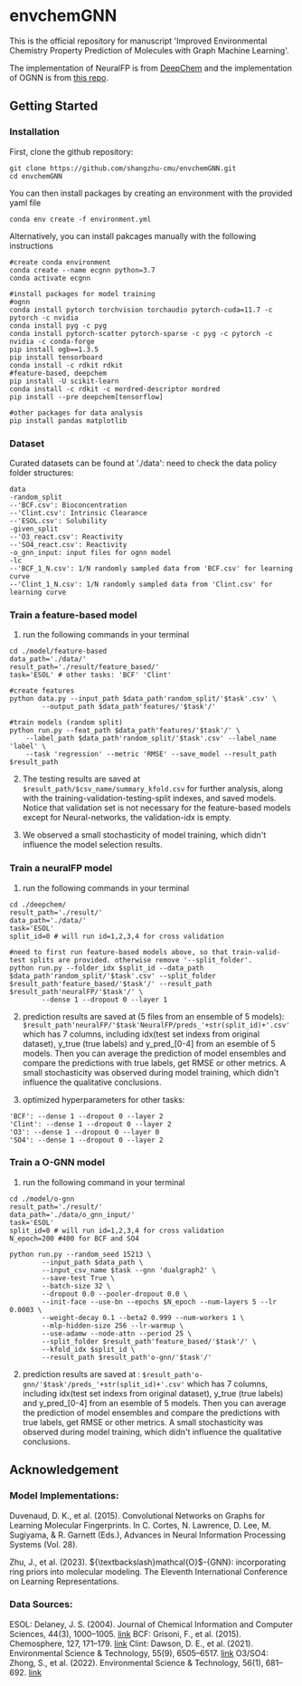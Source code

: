 # envchemGNN

This is the official repository for manuscript 'Improved Environmental Chemistry Property Prediction of Molecules with Graph Machine Learning'.

The implementation of NeuralFP is from [DeepChem](https://deepchem.io/) and the implementation of OGNN is from [this repo](https://github.com/O-GNN/O-GNN).

## Getting Started

### Installation
First, clone the github repository:

```
git clone https://github.com/shangzhu-cmu/envchemGNN.git
cd envchemGNN
```

You can then install packages by creating an environment with the provided yaml file

```
conda env create -f environment.yml
```

Alternatively, you can install pakcages manually with the following instructions

```
#create conda environment
conda create --name ecgnn python=3.7
conda activate ecgnn

#install packages for model training
#ognn
conda install pytorch torchvision torchaudio pytorch-cuda=11.7 -c pytorch -c nvidia
conda install pyg -c pyg
conda install pytorch-scatter pytorch-sparse -c pyg -c pytorch -c nvidia -c conda-forge
pip install ogb==1.3.5
pip install tensorboard
conda install -c rdkit rdkit
#feature-based, deepchem
pip install -U scikit-learn 
conda install -c rdkit -c mordred-descriptor mordred
pip install --pre deepchem[tensorflow]

#other packages for data analysis
pip install pandas matplotlib
```

### Dataset

Curated datasets can be found at './data': need to check the data policy
folder structures:
```
data
-random_split
--'BCF.csv': Bioconcentration
--'Clint.csv': Intrinsic Clearance
--'ESOL.csv': Solubility
-given_split
--'O3_react.csv': Reactivity
--'SO4_react.csv': Reactivity
-o_gnn_input: input files for ognn model
-lc
--'BCF_1_N.csv': 1/N randomly sampled data from 'BCF.csv' for learning curve
--'Clint_1_N.csv': 1/N randomly sampled data from 'Clint.csv' for learning curve
``` 

### Train a feature-based model

1. run the following commands in your terminal
```
cd ./model/feature-based
data_path='./data/'
result_path='./result/feature_based/'
task='ESOL' # other tasks: 'BCF' 'Clint'

#create features
python data.py --input_path $data_path'random_split/'$task'.csv' \
        --output_path $data_path'features/'$task'/'

#train models (random split)
python run.py --feat_path $data_path'features/'$task'/' \
    --label_path $data_path'random_split/'$task'.csv' --label_name 'label' \
    --task 'regression' --metric 'RMSE' --save_model --result_path $result_path
```

2. The testing results are saved at ```$result_path/$csv_name/summary_kfold.csv``` for further analysis, along with the training-validation-testing-split indexes, and saved models. Notice that validation set is not necessary for the feature-based models except for Neural-networks, the validation-idx is empty.

3. We observed a small stochasticity of model training, which didn't influence the model selection results.


### Train a neuralFP model

1. run the following commands in your terminal
```
cd ./deepchem/
result_path='./result/'
data_path='./data/'
task='ESOL'
split_id=0 # will run id=1,2,3,4 for cross validation

#need to first run feature-based models above, so that train-valid-test splits are provided. otherwise remove '--split_folder'.
python run.py --folder_idx $split_id --data_path $data_path'random_split/'$task'.csv' --split_folder $result_path'feature_based/'$task'/' --result_path $result_path'neuralFP/'$task'/' \
        --dense 1 --dropout 0 --layer 1
```
2. prediction results are saved at (5 files from an ensemble of 5 models): 
```$result_path'neuralFP/'$task'NeuralFP/preds_'+str(split_id)+'.csv'```
which has 7 columns, including idx(test set indexs from original dataset), y_true (true labels) and y_pred_[0-4] from an esemble of 5 models.
Then you can average the prediction of model ensembles and compare the predictions with true labels, get RMSE or other metrics. A small stochasticity was observed during model training, which didn't influence the qualitative conclusions.

3. optimized hyperparameters for other tasks:

```
'BCF': --dense 1 --dropout 0 --layer 2
'Clint': --dense 1 --dropout 0 --layer 2
'O3': --dense 1 --dropout 0 --layer 0
'SO4': --dense 1 --dropout 0 --layer 2
```

### Train a O-GNN model
1. run the following command in your terminal
```
cd ./model/o-gnn
result_path='./result/'
data_path='./data/o_gnn_input/'
task='ESOL'
split_id=0 # will run id=1,2,3,4 for cross validation
N_epoch=200 #400 for BCF and SO4

python run.py --random_seed 15213 \
        --input_path $data_path \
        --input_csv_name $task --gnn 'dualgraph2' \
        --save-test True \
        --batch-size 32 \
        --dropout 0.0 --pooler-dropout 0.0 \
        --init-face --use-bn --epochs $N_epoch --num-layers 5 --lr 0.0003 \
        --weight-decay 0.1 --beta2 0.999 --num-workers 1 \
        --mlp-hidden-size 256 --lr-warmup \
        --use-adamw --node-attn --period 25 \
        --split_folder $result_path'feature_based/'$task'/' \
        --kfold_idx $split_id \
        --result_path $result_path'o-gnn/'$task'/'

```
2.  prediction results are saved at : 
```$result_path'o-gnn/'$task'/preds_'+str(split_id)+'.csv'```
which has 7 columns, including idx(test set indexs from original dataset), y_true (true labels) and y_pred_[0-4] from an esemble of 5 models.
Then you can average the prediction of model ensembles and compare the predictions with true labels, get RMSE or other metrics. A small stochasticity was observed during model training, which didn't influence the qualitative conclusions.

## Acknowledgement

### Model Implementations:

Duvenaud, D. K., et al. (2015). Convolutional Networks on Graphs for Learning Molecular Fingerprints. In C. Cortes, N. Lawrence, D. Lee, M. Sugiyama, & R. Garnett (Eds.), Advances in Neural Information Processing Systems (Vol. 28).

Zhu, J., et al. (2023). \${\textbackslash}mathcal{O}$-{GNN}: incorporating ring priors into molecular modeling. The Eleventh International Conference on Learning Representations.

### Data Sources:

ESOL: Delaney, J. S. (2004). Journal of Chemical Information and Computer Sciences, 44(3), 1000–1005. [link](https://doi.org/10.1021/ci034243x)
BCF: Grisoni, F., et al. (2015). Chemosphere, 127, 171–179.  [link](https://doi.org/https://doi.org/10.1016/j.chemosphere.2015.01.047)
Clint: Dawson, D. E., et al. (2021). Environmental Science & Technology, 55(9), 6505–6517. [link](https://doi.org/10.1021/acs.est.0c06117)
O3/SO4: Zhong, S., et al. (2022). Environmental Science & Technology, 56(1), 681–692. [link](https://doi.org/10.1021/acs.est.1c04883)
